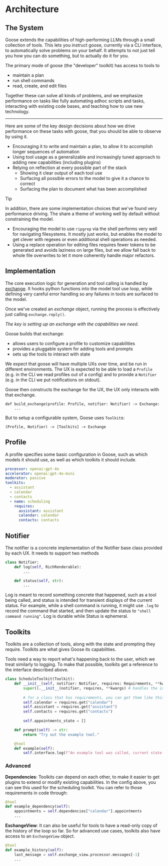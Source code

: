 # Architecture

## The System

Goose extends the capabilities of high-performing LLMs through a small collection of tools.
This lets you instruct goose, currently via a CLI interface, to automatically solve problems
on your behalf. It attempts to not just tell you how you can do something, but to actually do it for you.

The primary mode of goose (the "developer" toolkit) has access to tools to 

- maintain a plan
- run shell commands
- read, create, and edit files

Together these can solve all kinds of problems, and we emphasize performance on tasks like
fully automating adhoc scripts and tasks, interacting with existing code bases, and teaching how
to use new technology.

---

Here are some of the key design decisions about how we drive performance on these tasks with goose,
that you should be able to observe by using it.

- Encouraging it to write and maintain a plan, to allow it to accomplish longer sequences of automation
- Using tool usage as a generalizable and increasingly tuned approach to adding new capabilities (including plugins)
- Relying on reflection at every possible part of the stack
   - Showing it clear output of each tool use
   - Surfacing all possible errors to the model to give it a chance to correct
   - Surfacing the plan to document what has been accomplished
   
> [!TIP] 
> In addition, there are some implementation choices that we've found very performance driving. The share 
> a theme of working well by default without constraining the model.
> 
> - Encouraging the model to use `ripgrep` via the shell performs very well for navigating filesystems. It mostly 
> just works, but enables the model to get clever with regexes or even additional shell operations as needed. 
> - Using a replace operation for editing files requires fewer tokens to be generated and avoids laziness on large files,
> but we allow fall back to whole file overwrites to let it more coherently handle major refactors.

## Implementation

The core execution logic for generation and tool calling is handled by [exchange][exchange].
It hooks python functions into the model tool use loop, while defining very careful error handling
so any failures in tools are surfaced to the model.

Once we've created an *exchange* object, running the process is effectively just calling 
`exchange.reply()`.

*The key is setting up an exchange with the capabilities we need.*

Goose builds that exchange:
- allows users to configure a profile to customize capabilities
- provides a pluggable system for adding tools and prompts
- sets up the tools to interact with state

We expect that goose will have multiple UXs over time, and be run in different
environments. The UX is expected to be able to load a `Profile` (e.g. in the CLI
we read profiles out of a config) and to provide a `Notifier` (e.g. in the CLI we put
notifications on stdout).

Goose then constructs the exchange for the UX, the UX only interacts with that exchange. 

```
def build_exchange(profile: Profile, notifier: Notifier) -> Exchange:
    ...
```

But to setup a configurable system, Goose uses `Toolkit`s:

```
(Profile, Notifier) -> [Toolkits] -> Exchange 
```

## Profile

A profile specifies some basic configuration in Goose, such as which models it should use, as well
as which toolkits it should include. 

```yaml
processor: openai:gpt-4o
accelerator: openai:gpt-4o-mini
moderator: passive
toolkits:
  - assistant
  - calendar
  - contacts
  - name: scheduling
    requires:
      assistant: assistant
      calendar: calendar
      contacts: contacts
```

## Notifier

The notifier is a concrete implementation of the Notifier base class provided by each UX. It
needs to support two methods

```python
class Notifier:
    def log(self, RichRenderable):
        ...

    def status(self, str):
        ...
```

Log is meant to record something concrete that happened, such as a tool being called, and status is intended
for transient displays of the current status. For example, while a shell command is running, it might use
`.log` to record the command that started, and then update the status to `"shell command running"`. Log is durable
while Status is ephemeral.

## Toolkits

Toolkits are a collection of tools, along with the state and prompting they require. 
Toolkits are what gives Goose its capabilities. 

Tools need a way to report what's happening back to the user, which we treat similarly
to logging. To make that possible, toolkits get a reference to the interface described above.

```python
class ScheduleToolkit(Toolkit):
    def __init__(self, notifier: Notifier, requires: Requirements, **kwargs):
        super().__init__(notifier, requires, **kwargs) # handles the interface, exchangeview
        
        # for a class that has requirements, you can get them like this
        self.calendar = requires.get("calendar")
        self.assistant = requires.get("assistant")
        self.contacts = requires.get("contacts")
        
        self.appointments_state = []

    def prompt(self) -> str:
        return "Try out the example tool."

    @tool
    def example(self):
        self.interface.log(f"An example tool was called, current state is {self.state}")
```

### Advanced

**Dependencies**: Toolkits can depend on each other, to make it easier to get plugins to extend
or modify existing capabilities. In the config above, you can see this used for the scheduling toolkit.
You can refer to those requirements in code through:

```python
@tool
def example_dependency(self):
    appointments = self.dependencies["calendar"].appointments
    ...
```


**ExchangeView**: It can also be useful for tools to have a read-only copy of the history
of the loop so far. So for advanced use cases, toolkits also have access to an 
`ExchangeView` object.

```python
@tool
def example_history(self):
    last_message = self.exchange_view.processor.messages[-1]
    ...
```

[exchange]: https://github.com/squareup/exchange
